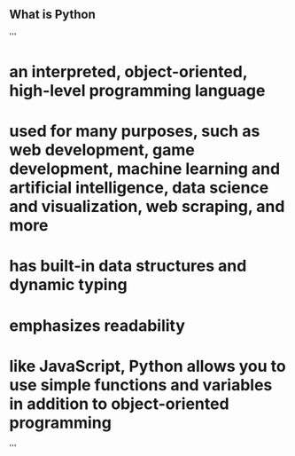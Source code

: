 ## What is Python

'''
# an interpreted, object-oriented, high-level programming language
# used for many purposes, such as web development, game development, machine learning and artificial intelligence, data science and visualization, web scraping, and more
# has built-in data structures and dynamic typing
# emphasizes readability 
# like JavaScript, Python allows you to use simple functions and variables in addition to object-oriented programming 
'''
